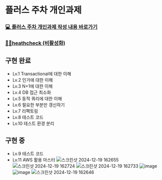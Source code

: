 # 플러스 주차 개인과제
### [💻 플러스 주차 개인과제 작성 내용 바로가기 ](https://shinelee26.tistory.com/search/%ED%94%8C%EB%9F%AC%EC%8A%A4)
### [🧑‍⚕️heathcheck (비활성화)](http://43.200.162.25:8080/health)

## 구현 완료
- Lv.1 Transactional에 대한 이해
- Lv.2 인가에 대한 이해
- Lv.3 N+1에 대한 이해
- Lv.4 DB 접근 최소화
- Lv.5 동적 쿼리에 대한 이해
- Lv.6 필요한 부분만 갱신하기
- Lv.7 리팩토링
- Lv.8 테스트 코드
- Lv.10 테스트 환경 분리

## 구현 중
- Lv.9 테스트 코드
- Lv.11 AWS 활용 마스터
![스크린샷 2024-12-19 162655](https://github.com/user-attachments/assets/f0dba84c-74bc-4a56-8ebe-ed035de1036b)
![스크린샷 2024-12-19 162724](https://github.com/user-attachments/assets/fe3c485c-6f3d-4a4a-a352-490d2eeda4d5)
![스크린샷 2024-12-19 162733](https://github.com/user-attachments/assets/4d60e95d-4f2a-4051-9b6c-bb23663506e7)
![image](https://github.com/user-attachments/assets/d1e19c02-8e8e-4be1-96ea-0ef5f4e7384a)
![image](https://github.com/user-attachments/assets/bd3fb961-74c6-426a-a8b7-5ea5f7b9bd0d)
![스크린샷 2024-12-19 162646](https://github.com/user-attachments/assets/a7decf62-f40d-4b98-aa5e-f24415b4d56c)

